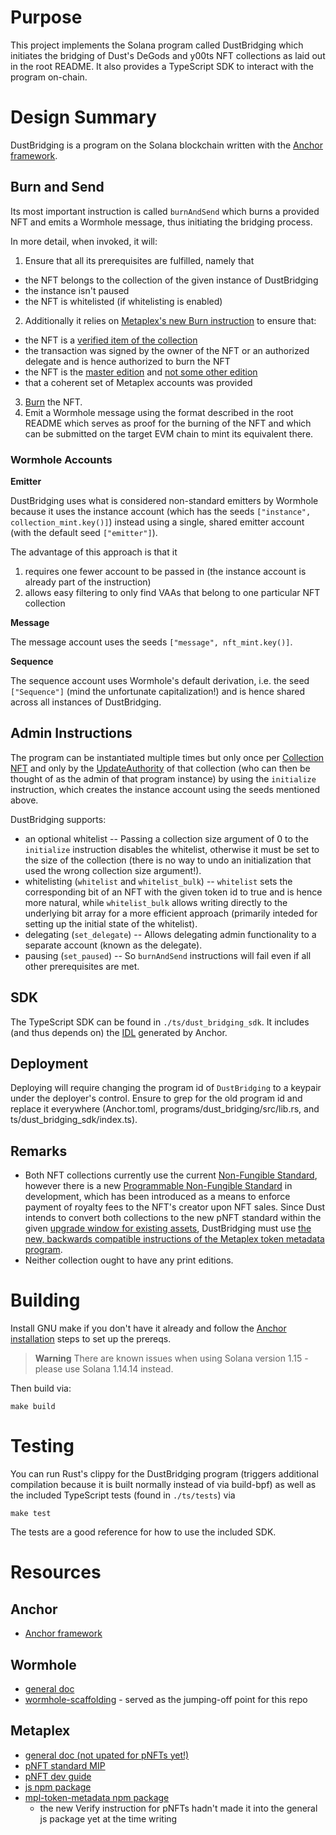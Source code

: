 # Purpose

This project implements the Solana program called DustBridging which initiates the bridging of Dust's DeGods and y00ts NFT collections as laid out in the root README. It also provides a TypeScript SDK to interact with the program on-chain.

# Design Summary

DustBridging is a program on the Solana blockchain written with the [Anchor framework](https://www.anchor-lang.com/).

## Burn and Send

Its most important instruction is called `burnAndSend` which burns a provided NFT and emits a Wormhole message, thus initiating the bridging process.

In more detail, when invoked, it will:
1. Ensure that all its prerequisites are fulfilled, namely that
  * the NFT belongs to the collection of the given instance of DustBridging
  * the instance isn't paused
  * the NFT is whitelisted (if whitelisting is enabled)
2. Additionally it relies on [Metaplex's new Burn instruction](https://github.com/metaplex-foundation/metaplex-program-library/blob/master/token-metadata/program/src/instruction/mod.rs#L504-L545) to ensure that:
  * the NFT is a [verified item of the collection](https://docs.metaplex.com/programs/token-metadata/instructions#verify-a-collection-item)
  * the transaction was signed by the owner of the NFT or an authorized delegate and is hence authorized to burn the NFT
  * the NFT is the [master edition](https://docs.metaplex.com/programs/token-metadata/accounts#master-edition) and [not some other edition](https://docs.metaplex.com/programs/token-metadata/accounts#edition)
  * that a coherent set of Metaplex accounts was provided
3. [Burn](https://github.com/metaplex-foundation/metaplex-program-library/blob/master/token-metadata/program/src/instruction/mod.rs#L504-L545) the NFT.
4. Emit a Wormhole message using the format described in the root README which serves as proof for the burning of the NFT and which can be submitted on the target EVM chain to mint its equivalent there.

### Wormhole Accounts

**Emitter**

DustBridging uses what is considered non-standard emitters by Wormhole because it uses the instance account (which has the seeds `["instance", collection_mint.key()]`) instead using a single, shared emitter account (with the default seed `["emitter"]`).

The advantage of this approach is that it
1. requires one fewer account to be passed in (the instance account is already part of the instruction)
2. allows easy filtering to only find VAAs that belong to one particular NFT collection

**Message**

The message account uses the seeds `["message", nft_mint.key()]`.

**Sequence**

The sequence account uses Wormhole's default derivation, i.e. the seed `["Sequence"]` (mind the unfortunate capitalization!) and is hence shared across all instances of DustBridging.

## Admin Instructions

The program can be instantiated multiple times but only once per [Collection NFT](https://docs.metaplex.com/programs/token-metadata/certified-collections#collection-nfts) and only by the [UpdateAuthority](https://docs.metaplex.com/programs/token-metadata/accounts#metadata) of that collection (who can then be thought of as the admin of that program instance) by using the `initialize` instruction, which creates the instance account using the seeds mentioned above.

DustBridging supports:
* an optional whitelist -- Passing a collection size argument of 0 to the `initialize` instruction disables the whitelist, otherwise it must be set to the size of the collection (there is no way to undo an initialization that used the wrong collection size argument!).
* whitelisting (`whitelist` and `whitelist_bulk`) -- `whitelist` sets the corresponding bit of an NFT with the given token id to true and is hence more natural, while `whitelist_bulk` allows writing directly to the underlying bit array for a more efficient approach (primarily inteded for setting up the initial state of the whitelist).
* delegating (`set_delegate`) -- Allows delegating admin functionality to a separate account (known as the delegate).
* pausing (`set_paused`) -- So `burnAndSend` instructions will fail even if all other prerequisites are met.

## SDK

The TypeScript SDK can be found in `./ts/dust_bridging_sdk`. It includes (and thus depends on) the [IDL](https://www.anchor-lang.com/docs/cli) generated by Anchor.

## Deployment

Deploying will require changing the program id of `DustBridging` to a keypair under the deployer's control. Ensure to grep for the old program id and replace it everywhere (Anchor.toml, programs/dust_bridging/src/lib.rs, and ts/dust_bridging_sdk/index.ts).

## Remarks

* Both NFT collections currently use the current [Non-Fungible Standard](https://docs.metaplex.com/programs/token-metadata/token-standard#the-non-fungible-standard), however there is a new [Programmable Non-Fungible Standard](https://docs.metaplex.com/programs/token-metadata/token-standard#the-programmable-non-fungible-standard) in development, which has been introduced as a means to enforce payment of royalty fees to the NFT's creator upon NFT sales. Since Dust intends to convert both collections to the new pNFT standard within the given [upgrade window for existing assets](https://github.com/metaplex-foundation/mip/blob/main/mip-1.md#upgrade-window), DustBridging must use [the new, backwards compatible instructions of the Metaplex token metadata program](https://github.com/metaplex-foundation/metaplex-program-library/blob/ecb0dcd82274b8e70dacd171e1a553b6f6dab5c6/token-metadata/program/src/instruction/mod.rs#L502).
* Neither collection ought to have any print editions.

# Building

Install GNU make if you don't have it already and follow the [Anchor installation](https://www.anchor-lang.com/docs/installation) steps to set up the prereqs.

> **Warning**
> There are known issues when using Solana version 1.15 - please use Solana 1.14.14 instead.

Then build via:
```
make build
```

# Testing

You can run Rust's clippy for the DustBridging program (triggers additional compilation because it is built normally instead of via build-bpf) as well as the included TypeScript tests (found in `./ts/tests`) via
```
make test
```

The tests are a good reference for how to use the included SDK.

# Resources

## Anchor
* [Anchor framework](https://www.anchor-lang.com/docs/high-level-overview)

## Wormhole
* [general doc](https://book.wormhole.com/)
* [wormhole-scaffolding](https://github.com/wormhole-foundation/wormhole-scaffolding) - served as the jumping-off point for this repo

## Metaplex
* [general doc (not upated for pNFTs yet!)](https://docs.metaplex.com/)
* [pNFT standard MIP](https://github.com/metaplex-foundation/mip/blob/main/mip-1.md)
* [pNFT dev guide](https://github.com/metaplex-foundation/metaplex-program-library/blob/master/token-metadata/program/ProgrammableNFTGuide.md)
* [js npm package](https://www.npmjs.com/package/@metaplex-foundation/js)
* [mpl-token-metadata npm package](https://www.npmjs.com/package/@metaplex-foundation/mpl-token-metadata)
  * the new Verify instruction for pNFTs hadn't made it into the general js package yet at the time writing
